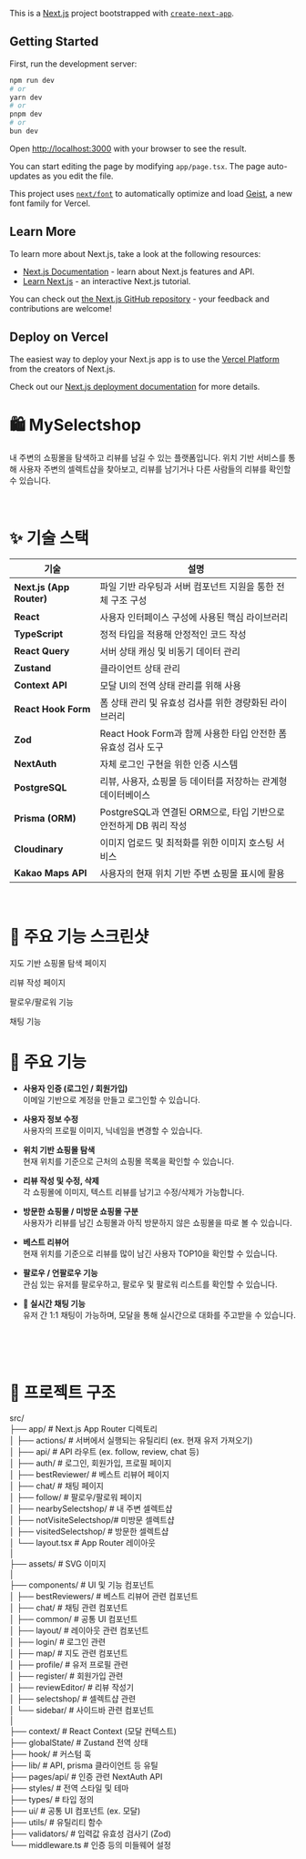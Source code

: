 This is a [Next.js](https://nextjs.org) project bootstrapped with [`create-next-app`](https://nextjs.org/docs/app/api-reference/cli/create-next-app).

## Getting Started

First, run the development server:

```bash
npm run dev
# or
yarn dev
# or
pnpm dev
# or
bun dev
```

Open [http://localhost:3000](http://localhost:3000) with your browser to see the result.

You can start editing the page by modifying `app/page.tsx`. The page auto-updates as you edit the file.

This project uses [`next/font`](https://nextjs.org/docs/app/building-your-application/optimizing/fonts) to automatically optimize and load [Geist](https://vercel.com/font), a new font family for Vercel.

## Learn More

To learn more about Next.js, take a look at the following resources:

- [Next.js Documentation](https://nextjs.org/docs) - learn about Next.js features and API.
- [Learn Next.js](https://nextjs.org/learn) - an interactive Next.js tutorial.

You can check out [the Next.js GitHub repository](https://github.com/vercel/next.js) - your feedback and contributions are welcome!

## Deploy on Vercel

The easiest way to deploy your Next.js app is to use the [Vercel Platform](https://vercel.com/new?utm_medium=default-template&filter=next.js&utm_source=create-next-app&utm_campaign=create-next-app-readme) from the creators of Next.js.

Check out our [Next.js deployment documentation](https://nextjs.org/docs/app/building-your-application/deploying) for more details.



# 🛍️ MySelectshop

내 주변의 쇼핑몰을 탐색하고 리뷰를 남길 수 있는 플랫폼입니다. 위치 기반 서비스를 통해 사용자 주변의 셀렉트샵을 찾아보고, 리뷰를 남기거나 다른 사람들의 리뷰를 확인할 수 있습니다.

<br>


# ✨ 기술 스택

| 기술            | 설명 |
|-----------------|------|
| **Next.js (App Router)** | 파일 기반 라우팅과 서버 컴포넌트 지원을 통한 전체 구조 구성 |
| **React** | 사용자 인터페이스 구성에 사용된 핵심 라이브러리 |
| **TypeScript** | 정적 타입을 적용해 안정적인 코드 작성 |
| **React Query** | 서버 상태 캐싱 및 비동기 데이터 관리 |
| **Zustand** | 클라이언트 상태 관리 |
| **Context API** | 모달 UI의 전역 상태 관리를 위해 사용 |
| **React Hook Form** | 폼 상태 관리 및 유효성 검사를 위한 경량화된 라이브러리 |
| **Zod** | React Hook Form과 함께 사용한 타입 안전한 폼 유효성 검사 도구 |
| **NextAuth** | 자체 로그인 구현을 위한 인증 시스템 |
| **PostgreSQL** | 리뷰, 사용자, 쇼핑몰 등 데이터를 저장하는 관계형 데이터베이스 |
| **Prisma (ORM)** | PostgreSQL과 연결된 ORM으로, 타입 기반으로 안전하게 DB 쿼리 작성 |
| **Cloudinary** | 이미지 업로드 및 최적화를 위한 이미지 호스팅 서비스 |
| **Kakao Maps API** | 사용자의 현재 위치 기반 주변 쇼핑몰 표시에 활용 |

<br>


# 📸 주요 기능 스크린샷

지도 기반 쇼핑몰 탐색 페이지

리뷰 작성 페이지

팔로우/팔로워 기능

채팅 기능
<br>


# 🚀 주요 기능

- **사용자 인증 (로그인 / 회원가입)**  
  이메일 기반으로 계정을 만들고 로그인할 수 있습니다.

- **사용자 정보 수정**  
  사용자의 프로필 이미지, 닉네임을 변경할 수 있습니다.

- **위치 기반 쇼핑몰 탐색**  
  현재 위치를 기준으로 근처의 쇼핑몰 목록을 확인할 수 있습니다.  

- **리뷰 작성 및 수정, 삭제**  
  각 쇼핑몰에 이미지, 텍스트 리뷰를 남기고 수정/삭제가 가능합니다.

- **방문한 쇼핑몰 / 미방문 쇼핑몰 구분**  
  사용자가 리뷰를 남긴 쇼핑몰과 아직 방문하지 않은 쇼핑몰을 따로 볼 수 있습니다.

- **베스트 리뷰어**  
  현재 위치를 기준으로 리뷰를 많이 남긴 사용자 TOP10을 확인할 수 있습니다.

- **팔로우 / 언팔로우 기능**  
  관심 있는 유저를 팔로우하고, 팔로우 및 팔로워 리스트를 확인할 수 있습니다. 
  
- **💬 실시간 채팅 기능**  
  유저 간 1:1 채팅이 가능하며, 모달을 통해 실시간으로 대화를 주고받을 수 있습니다.

<br>
<br>
<br>

# 🧭 프로젝트 구조

src/  
├── app/          # Next.js App Router 디렉토리  
│   ├── actions/    # 서버에서 실행되는 유틸리티 (ex. 현재 유저 가져오기)  
│   ├── api/                # API 라우트 (ex. follow, review, chat 등)  
│   ├── auth/               # 로그인, 회원가입, 프로필 페이지  
│   ├── bestReviewer/       # 베스트 리뷰어 페이지  
│   ├── chat/               # 채팅 페이지  
│   ├── follow/             # 팔로우/팔로워 페이지  
│   ├── nearbySelectshop/   # 내 주변 셀렉트샵  
│   ├── notVisiteSelectshop/# 미방문 셀렉트샵  
│   ├── visitedSelectshop/  # 방문한 셀렉트샵  
│   └── layout.tsx          # App Router 레이아웃  
│  
├── assets/                 # SVG 이미지  
│  
├── components/             # UI 및 기능 컴포넌트  
│   ├── bestReviewers/      # 베스트 리뷰어 관련 컴포넌트  
│   ├── chat/               # 채팅 관련 컴포넌트  
│   ├── common/             # 공통 UI 컴포넌트  
│   ├── layout/             # 레이아웃 관련 컴포넌트  
│   ├── login/              # 로그인 관련  
│   ├── map/                # 지도 관련 컴포넌트  
│   ├── profile/            # 유저 프로필 관련  
│   ├── register/           # 회원가입 관련  
│   ├── reviewEditor/       # 리뷰 작성기  
│   ├── selectshop/         # 셀렉트샵 관련  
│   └── sidebar/            # 사이드바 관련 컴포넌트  
│  
├── context/                # React Context (모달 컨텍스트)  
├── globalState/            # Zustand 전역 상태  
├── hook/                   # 커스텀 훅  
├── lib/                    # API, prisma 클라이언트 등 유틸  
├── pages/api/              # 인증 관련 NextAuth API  
├── styles/                 # 전역 스타일 및 테마  
├── types/                  # 타입 정의  
├── ui/                     # 공통 UI 컴포넌트 (ex. 모달)  
├── utils/                  # 유틸리티 함수  
├── validators/             # 입력값 유효성 검사기 (Zod)  
└── middleware.ts           # 인증 등의 미들웨어 설정  